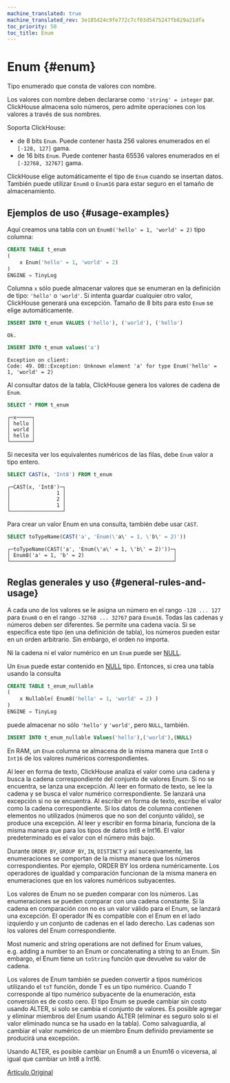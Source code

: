 ```yaml
---
machine_translated: true
machine_translated_rev: 3e185d24c9fe772c7cf03d5475247fb829a21dfa
toc_priority: 50
toc_title: Enum
---
```


# Enum {#enum}

Tipo enumerado que consta de valores con nombre.

Los valores con nombre deben declararse como `'string' = integer` par. ClickHouse almacena solo números, pero admite operaciones con los valores a través de sus nombres.

Soporta ClickHouse:

-   de 8 bits `Enum`. Puede contener hasta 256 valores enumerados en el `[-128, 127]` gama.
-   de 16 bits `Enum`. Puede contener hasta 65536 valores enumerados en el `[-32768, 32767]` gama.

ClickHouse elige automáticamente el tipo de `Enum` cuando se insertan datos. También puede utilizar `Enum8` o `Enum16` para estar seguro en el tamaño de almacenamiento.

## Ejemplos de uso {#usage-examples}

Aquí creamos una tabla con un `Enum8('hello' = 1, 'world' = 2)` tipo columna:

``` sql
CREATE TABLE t_enum
(
    x Enum('hello' = 1, 'world' = 2)
)
ENGINE = TinyLog
```

Columna `x` sólo puede almacenar valores que se enumeran en la definición de tipo: `'hello'` o `'world'`. Si intenta guardar cualquier otro valor, ClickHouse generará una excepción. Tamaño de 8 bits para esto `Enum` se elige automáticamente.

``` sql
INSERT INTO t_enum VALUES ('hello'), ('world'), ('hello')
```

``` text
Ok.
```

``` sql
INSERT INTO t_enum values('a')
```

``` text
Exception on client:
Code: 49. DB::Exception: Unknown element 'a' for type Enum('hello' = 1, 'world' = 2)
```

Al consultar datos de la tabla, ClickHouse genera los valores de cadena de `Enum`.

``` sql
SELECT * FROM t_enum
```

``` text
┌─x─────┐
│ hello │
│ world │
│ hello │
└───────┘
```

Si necesita ver los equivalentes numéricos de las filas, debe `Enum` valor a tipo entero.

``` sql
SELECT CAST(x, 'Int8') FROM t_enum
```

``` text
┌─CAST(x, 'Int8')─┐
│               1 │
│               2 │
│               1 │
└─────────────────┘
```

Para crear un valor Enum en una consulta, también debe usar `CAST`.

``` sql
SELECT toTypeName(CAST('a', 'Enum(\'a\' = 1, \'b\' = 2)'))
```

``` text
┌─toTypeName(CAST('a', 'Enum(\'a\' = 1, \'b\' = 2)'))─┐
│ Enum8('a' = 1, 'b' = 2)                             │
└─────────────────────────────────────────────────────┘
```

## Reglas generales y uso {#general-rules-and-usage}

A cada uno de los valores se le asigna un número en el rango `-128 ... 127` para `Enum8` o en el rango `-32768 ... 32767` para `Enum16`. Todas las cadenas y números deben ser diferentes. Se permite una cadena vacía. Si se especifica este tipo (en una definición de tabla), los números pueden estar en un orden arbitrario. Sin embargo, el orden no importa.

Ni la cadena ni el valor numérico en un `Enum` puede ser [NULL](../../sql_reference/syntax.md).

Un `Enum` puede estar contenido en [NULL](nullable.md) tipo. Entonces, si crea una tabla usando la consulta

``` sql
CREATE TABLE t_enum_nullable
(
    x Nullable( Enum8('hello' = 1, 'world' = 2) )
)
ENGINE = TinyLog
```

puede almacenar no sólo `'hello'` y `'world'`, pero `NULL`, también.

``` sql
INSERT INTO t_enum_nullable Values('hello'),('world'),(NULL)
```

En RAM, un `Enum` columna se almacena de la misma manera que `Int8` o `Int16` de los valores numéricos correspondientes.

Al leer en forma de texto, ClickHouse analiza el valor como una cadena y busca la cadena correspondiente del conjunto de valores Enum. Si no se encuentra, se lanza una excepción. Al leer en formato de texto, se lee la cadena y se busca el valor numérico correspondiente. Se lanzará una excepción si no se encuentra.
Al escribir en forma de texto, escribe el valor como la cadena correspondiente. Si los datos de columna contienen elementos no utilizados (números que no son del conjunto válido), se produce una excepción. Al leer y escribir en forma binaria, funciona de la misma manera que para los tipos de datos Int8 e Int16.
El valor predeterminado es el valor con el número más bajo.

Durante `ORDER BY`, `GROUP BY`, `IN`, `DISTINCT` y así sucesivamente, las enumeraciones se comportan de la misma manera que los números correspondientes. Por ejemplo, ORDER BY los ordena numéricamente. Los operadores de igualdad y comparación funcionan de la misma manera en enumeraciones que en los valores numéricos subyacentes.

Los valores de Enum no se pueden comparar con los números. Las enumeraciones se pueden comparar con una cadena constante. Si la cadena en comparación con no es un valor válido para el Enum, se lanzará una excepción. El operador IN es compatible con el Enum en el lado izquierdo y un conjunto de cadenas en el lado derecho. Las cadenas son los valores del Enum correspondiente.

Most numeric and string operations are not defined for Enum values, e.g. adding a number to an Enum or concatenating a string to an Enum.
Sin embargo, el Enum tiene un `toString` función que devuelve su valor de cadena.

Los valores de Enum también se pueden convertir a tipos numéricos utilizando el `toT` función, donde T es un tipo numérico. Cuando T corresponde al tipo numérico subyacente de la enumeración, esta conversión es de costo cero.
El tipo Enum se puede cambiar sin costo usando ALTER, si solo se cambia el conjunto de valores. Es posible agregar y eliminar miembros del Enum usando ALTER (eliminar es seguro solo si el valor eliminado nunca se ha usado en la tabla). Como salvaguardia, al cambiar el valor numérico de un miembro Enum definido previamente se producirá una excepción.

Usando ALTER, es posible cambiar un Enum8 a un Enum16 o viceversa, al igual que cambiar un Int8 a Int16.

[Artículo Original](https://clickhouse.tech/docs/en/data_types/enum/) <!--hide-->
